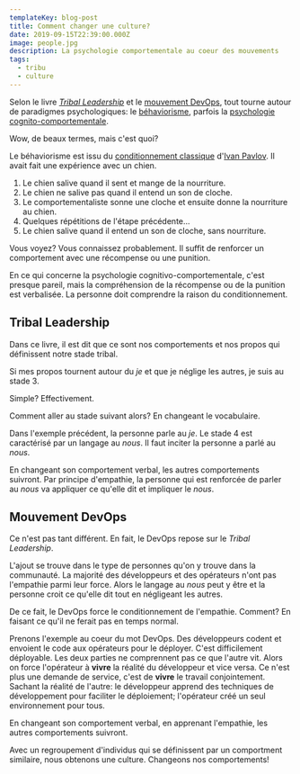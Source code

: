 ```yaml
---
templateKey: blog-post
title: Comment changer une culture?
date: 2019-09-15T22:39:00.000Z
image: people.jpg
description: La psychologie comportementale au coeur des mouvements
tags:
  - tribu
  - culture
---
```


Selon le livre [_Tribal Leadership_](https://www.triballeadership.net/) et le [mouvement DevOps](https://itrevolution.com/), tout tourne autour de paradigmes psychologiques:
le [béhaviorisme](https://fr.wikipedia.org/wiki/B%C3%A9haviorisme), parfois la [psychologie cognito-comportementale](https://fr.wikipedia.org/wiki/Th%C3%A9rapie_cognitivo-comportementale).

Wow, de beaux termes, mais c'est quoi?

Le béhaviorisme est issu du [conditionnement classique](https://fr.wikipedia.org/wiki/Conditionnement_classique) d'[Ivan Pavlov](https://fr.wikipedia.org/wiki/Ivan_Pavlov).
Il avait fait une expérience avec un chien.

1. Le chien salive quand il sent et mange de la nourriture.
1. Le chien ne salive pas quand il entend un son de cloche.
1. Le comportementaliste sonne une cloche et ensuite donne la nourriture au chien.
1. Quelques répétitions de l'étape précédente...
1. Le chien salive quand il entend un son de cloche, sans nourriture.

Vous voyez?
Vous connaissez probablement.
Il suffit de renforcer un comportement avec une récompense ou une punition.

En ce qui concerne la psychologie cognitivo-comportementale, c'est presque pareil, mais la compréhension de la récompense ou de la punition est verbalisée.
La personne doit comprendre la raison du conditionnement.

## Tribal Leadership

Dans ce livre, il est dit que ce sont nos comportements et nos propos qui définissent notre stade tribal.

Si mes propos tournent autour du _je_ et que je néglige les autres, je suis au stade 3.

Simple?
Effectivement.

Comment aller au stade suivant alors?
En changeant le vocabulaire.

Dans l'exemple précédent, la personne parle au _je_.
Le stade 4 est caractérisé par un langage au _nous_.
Il faut inciter la personne a parlé au _nous_.

En changeant son comportement verbal, les autres comportements suivront.
Par principe d'empathie, la personne qui est renforcée de parler au _nous_ va appliquer ce qu'elle dit et impliquer le _nous_.

## Mouvement DevOps

Ce n'est pas tant différent.
En fait, le DevOps repose sur le _Tribal Leadership_.

L'ajout se trouve dans le type de personnes qu'on y trouve dans la communauté.
La majorité des développeurs et des opérateurs n'ont pas l'empathie parmi leur force.
Alors le langage au _nous_ peut y être et la personne croit ce qu'elle dit tout en négligeant les autres.

De ce fait, le DevOps force le conditionnement de l'empathie.
Comment?
En faisant ce qu'il ne ferait pas en temps normal.

Prenons l'exemple au coeur du mot DevOps.
Des développeurs codent et envoient le code aux opérateurs pour le déployer.
C'est difficilement déployable.
Les deux parties ne comprennent pas ce que l'autre vit.
Alors on force l'opérateur à **vivre** la réalité du développeur et vice versa.
Ce n'est plus une demande de service, c'est de **vivre** le travail conjointement.
Sachant la réalité de l'autre:
le développeur apprend des techniques de développement pour faciliter le déploiement;
l'opérateur créé un seul environnement pour tous.

En changeant son comportement verbal, en apprenant l'empathie, les autres comportements suivront.

Avec un regroupement d'individus qui se définissent par un comportment similaire, nous obtenons une culture.
Changeons nos comportements!
